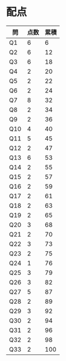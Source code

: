 # 配点

|問|点数|累積|
|--|--|--|
|Q1|6|6|
|Q2|6|12|
|Q3|6|18|
|Q4|2|20|
|Q5|2|22|
|Q6|2|24|
|Q7|8|32|
|Q8|2|34|
|Q9|2|36|
|Q10|4|40|
|Q11|5|45|
|Q12|2|47|
|Q13|6|53|
|Q14|2|55|
|Q15|2|57|
|Q16|2|59|
|Q17|2|61|
|Q18|2|63|
|Q19|2|65|
|Q20|3|68|
|Q21|2|70|
|Q22|3|73|
|Q23|2|75|
|Q24|1|76|
|Q25|3|79|
|Q26|3|82|
|Q27|5|87|
|Q28|2|89|
|Q29|3|92|
|Q30|2|94|
|Q31|2|96|
|Q32|2|98|
|Q33|2|100|
